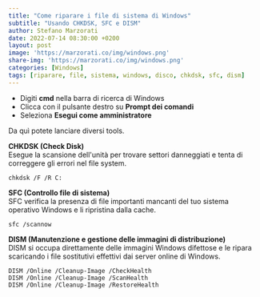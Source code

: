 ```yaml
---
title: "Come riparare i file di sistema di Windows"
subtitle: "Usando CHKDSK, SFC e DISM"
author: Stefano Marzorati
date: 2022-07-14 08:30:00 +0200
layout: post
image: 'https://marzorati.co/img/windows.png'
share-img: 'https://marzorati.co/img/windows.png'
categories: [Windows]
tags: [riparare, file, sistema, windows, disco, chkdsk, sfc, dism]
---
```

- Digiti **cmd** nella barra di ricerca di Windows
- Clicca con il pulsante destro su **Prompt dei comandi**
- Seleziona **Esegui come amministratore**

Da quì potete lanciare diversi tools.   

**CHKDSK (Check Disk)**   
Esegue la scansione dell'unità per trovare settori danneggiati e tenta di correggere gli errori nel file system.

	chkdsk /F /R C:

**SFC (Controllo file di sistema)**   
SFC verifica la presenza di file importanti mancanti del tuo sistema operativo Windows e li ripristina dalla cache.

	sfc /scannow

**DISM (Manutenzione e gestione delle immagini di distribuzione)**   
DISM si occupa direttamente delle immagini Windows difettose e le ripara scaricando i file sostitutivi effettivi dai server online di Windows.

	DISM /Online /Cleanup-Image /CheckHealth
	DISM /Online /Cleanup-Image /ScanHealth
	DISM /Online /Cleanup-Image /RestoreHealth
	
